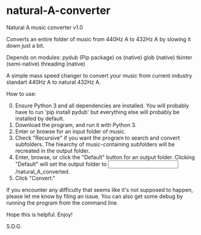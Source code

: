 # natural-A-converter
Natural A music converter v1.0

Converts an entire folder of music from 440Hz A to 432Hz A by slowing it down just a bit.

Depends on modules:
pydub (Pip package)
os (native)
glob (native)
tkinter (semi-native)
threading (native)

A simple mass speed changer to convert your music from current industry standart 440Hz A to natural 432Hz A.

How to use:

0) Ensure Python 3 and all dependencies are installed. You will probably have to run 'pip install pydub' but everything else will probably be installed by default.
1) Download the program, and run it with Python 3.
2) Enter or browse for an input folder of music.
3) Check "Recursive" if you want the program to search and convert subfolders. The hiearchy of music-containing subfolders will be recreated in the output folder.
4) Enter, browse, or click the "Default" button for an output folder. Clicking "Default" will set the output folder to <input folder>/natural_A_converted.
5) Click "Convert."

If you encounter any difficulty that seems like it's not supposed to happen, please let me know by filing an issue. You can also get some debug by running the program from the command line.

Hope this is helpful. Enjoy!

S.D.G.
